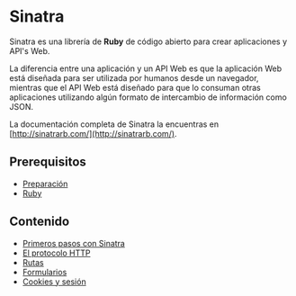 # Sinatra

Sinatra es una librería de **Ruby** de código abierto para crear aplicaciones y API's Web.

La diferencia entre una aplicación y un API Web es que la aplicación Web está diseñada para ser utilizada por humanos desde un navegador, mientras que el API Web está diseñado para que lo consuman otras aplicaciones utilizando algún formato de intercambio de información como JSON.

La documentación completa de Sinatra la encuentras en [http://sinatrarb.com/](http://sinatrarb.com/).

## Prerequisitos

* [Preparación](prep/README.md)
* [Ruby](ruby/README.md)

## Contenido

* [Primeros pasos con Sinatra](1-primeros-pasos.md)
* [El protocolo HTTP](2-protocolo-http.md)
* [Rutas](3-rutas.md)
* [Formularios](4-formularios.md)
* [Cookies y sesión](5-cookies-y-sesion.md)
